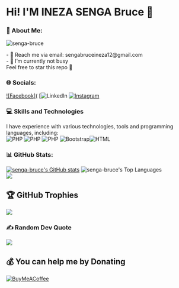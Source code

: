 # Hi! I'M INEZA SENGA Bruce 👋
### 💫 About Me:
<p align="left"> 
  <img src="https://komarev.com/ghpvc/?username=senga-bruce&label=Profile%20views&color=blue&style=flat" alt="senga-bruce" /> 
</p>
 - 📧 Reach me via email: sengabruceineza12@gmail.com <br>
 - 🔭 I’m currently not busy<br>
Feel free to star this repo 🤗

### 🌐 Socials:
[![Facebook](](https://www.facebook.com/michealkenzo.jordan/) [![LinkedIn](https://www.linkedin.com/in/senga-bruce-4a59222ba/) [![Instagram](https://www.instagram.com/brvce_._/)](https://twitter.com/senga-bruce) 

### 💻 Skills and Technologies
I have experience with various technologies, tools and programming languages, including: <br>
![PHP](https://img.shields.io/badge/php-%23777BB4.svg?style=for-the-badge&logo=php&logoColor=white](https://img.shields.io/badge/css-%231572B6.svg?style=for-the-badge&logo=css3&logoColor=white))
![PHP](https://img.shields.io/badge/php-%23777BB4.svg?style=for-the-badge&logo=php&logoColor=white)
![PHP](https://img.shields.io/badge/php-%23777BB4.svg?style=for-the-badge&logo=php&logoColor=white)
![Bootstrap](https://img.shields.io/badge/bootstrap-%23563D7C.svg?style=for-the-badge&logo=bootstrap&logoColor=white)![HTML](https://img.shields.io/badge/html-%231572B6.svg?style=for-the-badge&logo=css3&logoColor=white)

### 📊 GitHub Stats:
[![senga-bruce's GitHub stats](https://github-readme-stats.vercel.app/api?username=senga-bruce&count_private=true&show_icons=true&theme=radical)](https://github.com/anuraghazra/github-readme-stats)
![senga-bruce's Top Languages](https://github-readme-stats.vercel.app/api/top-langs/?username=senga-bruce&theme=radical&show_icons=true&hide_border=true&layout=compact) <br>
![](https://github-readme-streak-stats.herokuapp.com/?user=senga-bruce&theme=dark&hide_border=true)<br/>

## 🏆 GitHub Trophies
![](https://github-profile-trophy.vercel.app/?username=senga-bruce&theme=radical&no-frame=false&no-bg=false&margin-w=4)

### ✍️ Random Dev Quote
![](https://quotes-github-readme.vercel.app/api?type=horizontal&theme=merko)


  ## 💰 You can help me by Donating
  [![BuyMeACoffee](https://img.shields.io/badge/Buy%20Me%20a%20Coffee-ffdd00?style=for-the-badge&logo=buy-me-a-coffee&logoColor=black)](https://buymeacoffee.com/catresor) 
